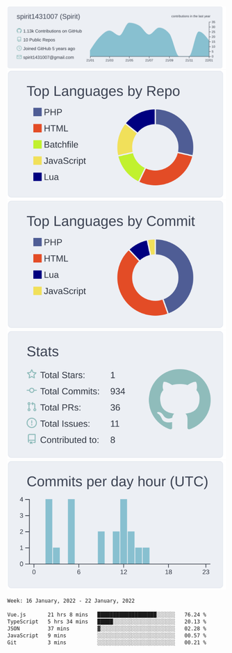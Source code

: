 [![](https://raw.githubusercontent.com/spirit1431007/spirit1431007/master/profile-summary-card-output/nord_bright/0-profile-details.svg)](https://git.io/spiritx)
[![](https://raw.githubusercontent.com/spirit1431007/spirit1431007/master/profile-summary-card-output/nord_bright/1-repos-per-language.svg)](https://git.io/spiritx) [![](https://raw.githubusercontent.com/spirit1431007/spirit1431007/master/profile-summary-card-output/nord_bright/2-most-commit-language.svg)](https://git.io/spiritx)
[![](https://raw.githubusercontent.com/spirit1431007/spirit1431007/master/profile-summary-card-output/nord_bright/3-stats.svg)](https://git.io/spiritx) [![](https://raw.githubusercontent.com/spirit1431007/spirit1431007/master/profile-summary-card-output/nord_bright/4-productive-time.svg)](https://git.io/spiritx)

<!--START_SECTION:waka-->
```text
Week: 16 January, 2022 - 22 January, 2022

Vue.js       21 hrs 8 mins   ███████████████████░░░░░░   76.24 % 
TypeScript   5 hrs 34 mins   █████░░░░░░░░░░░░░░░░░░░░   20.13 % 
JSON         37 mins         ▓░░░░░░░░░░░░░░░░░░░░░░░░   02.28 % 
JavaScript   9 mins          ░░░░░░░░░░░░░░░░░░░░░░░░░   00.57 % 
Git          3 mins          ░░░░░░░░░░░░░░░░░░░░░░░░░   00.21 % 
```
<!--END_SECTION:waka-->
